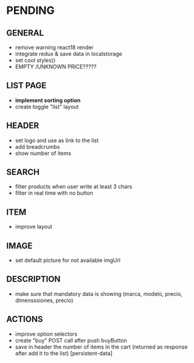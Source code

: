 # PENDING

## GENERAL

- remove warning react18 render
- integrate redux & save data in localstorage
- set cool styles))
- EMPTY /UNKNOWN PRICE?????

## LIST PAGE

- **implement sorting option**
- create toggle "list" layout

## HEADER

- set logo and use as link to the list
- add breadcrumbs
- show number of items

## SEARCH

- filter products when user write at least 3 chars
- filter in real time with no button

## ITEM

- improve layout

## IMAGE

- set default picture for not available imgUrl

## DESCRIPTION

- make sure that mandatory data is showing (marca, modelo, precio, dimensssiones, precio)

## ACTIONS

- improve option selectors
- create "buy" POST call after push buyButton
- save in header the number of items in the cart (returned as response after add it to the list) [persistent-data]
